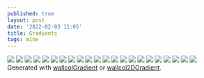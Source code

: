 ```yaml
---
published: true
layout: post
date: '2022-02-03 11:05'
title: Gradients
tags: mine 
---
```

<a href="https://i.imgur.com/mwxDAFR.png#nohash" rel="noreferrer"><img src="https://i.imgur.com/mwxDAFRb.png"></a>
<a href="https://i.imgur.com/qHr96Xr.png#nohash" rel="noreferrer"><img src="https://i.imgur.com/qHr96Xrb.png"></a>
<a href="https://i.imgur.com/voul0jS.png#nohash" rel="noreferrer"><img src="https://i.imgur.com/voul0jSb.png"></a>
<a href="https://i.imgur.com/1AhQp2g.png#nohash" rel="noreferrer"><img src="https://i.imgur.com/1AhQp2gb.png"></a>
<a href="https://i.imgur.com/urg7ZPl.png#nohash" rel="noreferrer"><img src="https://i.imgur.com/urg7ZPlb.png"></a>
<a href="https://i.imgur.com/kaNbE9P.png#nohash" rel="noreferrer"><img src="https://i.imgur.com/kaNbE9Pb.png"></a>
<a href="https://i.imgur.com/tEmBRbh.png#nohash" rel="noreferrer"><img src="https://i.imgur.com/tEmBRbhb.png"></a>
<a href="https://i.imgur.com/s1ReF5z.png#nohash" rel="noreferrer"><img src="https://i.imgur.com/s1ReF5zb.png"></a>
<a href="https://i.imgur.com/2g8gww6.png#nohash" rel="noreferrer"><img src="https://i.imgur.com/2g8gww6b.png"></a>
<a href="https://i.imgur.com/x3MmrwF.png#nohash" rel="noreferrer"><img src="https://i.imgur.com/x3MmrwFb.png"></a>
<a href="https://i.imgur.com/DoeHsy4.png#nohash" rel="noreferrer"><img src="https://i.imgur.com/DoeHsy4b.png"></a>
<a href="https://i.imgur.com/7PoeOV7.png#nohash" rel="noreferrer"><img src="https://i.imgur.com/7PoeOV7b.png"></a>
<a href="https://i.imgur.com/y2JTAB9.png#nohash" rel="noreferrer"><img src="https://i.imgur.com/y2JTAB9b.png"></a>
<a href="https://i.imgur.com/0FbunOm.png#nohash" rel="noreferrer"><img src="https://i.imgur.com/0FbunOmb.png"></a>
<a href="https://i.imgur.com/vmn0r2Y.png#nohash" rel="noreferrer"><img src="https://i.imgur.com/vmn0r2Yb.png"></a>
<a href="https://i.imgur.com/Y4M5RPP.png#nohash" rel="noreferrer"><img src="https://i.imgur.com/Y4M5RPPb.png"></a>
<a href="https://i.imgur.com/Cugl9FF.png#nohash" rel="noreferrer"><img src="https://i.imgur.com/Cugl9FFb.png"></a>
<a href="https://i.imgur.com/xAZnAUl.png#nohash" rel="noreferrer"><img src="https://i.imgur.com/xAZnAUlb.png"></a>
<a href="https://i.imgur.com/Fmd77fR.png#nohash" rel="noreferrer"><img src="https://i.imgur.com/Fmd77fRb.png"></a>
<a href="https://i.imgur.com/4bBH9al.png#nohash" rel="noreferrer"><img src="https://i.imgur.com/4bBH9alb.png"></a>
<a href="https://i.imgur.com/TfolRAP.png#nohash" rel="noreferrer"><img src="https://i.imgur.com/TfolRAPb.png"></a>
<a href="https://i.imgur.com/Mcu1GUL.png#nohash" rel="noreferrer"><img src="https://i.imgur.com/Mcu1GULb.png"></a>  
Generated with [wallcolGradient](https://raw.githubusercontent.com/brontosaurusrex/bucentaur/master/.experiments/bin/wallcolGradient) or [wallcol2DGradient](https://raw.githubusercontent.com/brontosaurusrex/bucentaur/master/.experiments/bin/wallcol2DGradient).
